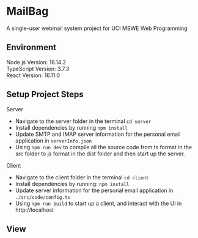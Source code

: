 # MailBag
A single-user webmail system project for UCI MSWE Web Programming

## Environment
Node.js Version: 16.14.2 </br>
TypeScript Version: 3.7.3  </br>
React Version: 16.11.0 </br>

## Setup Project Steps
Server <br>
* Navigate to the server folder in the terminal `cd server`
* Install dependencies by running `npm install`
* Update SMTP and IMAP server information for the personal email application in `serverInfo.json`
* Using `npm run dev` to compile all the source code from ts format in the src folder to js format in the dist folder and then start up the server. 

Client <br>
* Navigate to the client folder in the terminal `cd client`
* Install dependencies by running: `npm install`
* Update server information for the personal email application in `./src/code/config.ts `
* Using `npm run build` to start up a client, and interact with the UI in http://localhost

## View

